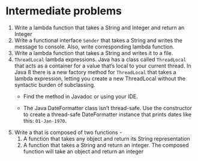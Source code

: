 # Intermediate problems

1. Write a lambda function that takes a String and Integer and return an Integer
2. Write a functional interface `Sender`  that takes a String and writes the message to console. Also, write corresponding lambda function.
3. Write a lambda function that takes a String and writes it to a file.
4. `ThreadLocal` lambda expressions. Java has a class called `ThreadLocal` that acts as a container for a value that’s local to your current thread. In Java 8 there is a new factory method for `ThreadLocal` that takes a lambda expression, letting you create a new ThreadLocal without the syntactic burden of subclassing.
   * Find the method in Javadoc or using your IDE. 

   * The Java DateFormatter class isn’t thread-safe. Use the constructor to create a thread-safe DateFormatter instance that prints dates like this: `01-Jan-1970`.
5. Write a that is composed of two functions - 
   1. A function that takes any object and return its String representation 
   2. A function that takes a String and return an integer. The composed function will take an object and return an integer